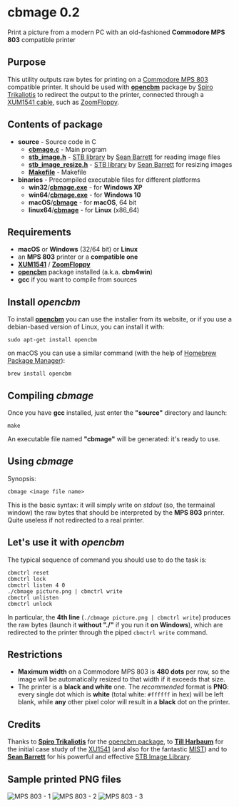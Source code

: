 # cbmage 0.2
Print a picture from a modern PC with an old-fashioned **Commodore MPS 803** compatible printer
## Purpose
This utility outputs raw bytes for printing on a [Commodore MPS 803](http://www.zimmers.net/cbmpics/p6serial3.html) compatible printer. It should be used with [**opencbm**](http://spiro.trikaliotis.net/opencbm) package by [Spiro Trikaliotis](http://spiro.trikaliotis.net/) to redirect the output to the printer, connected through a [XUM1541 cable](https://rdist.root.org/2009/01/21/introducing-xum1541-the-fast-c64-floppy-usb-adapter/), such as [ZoomFloppy](http://www.go4retro.com/products/zoomfloppy/).

## Contents of package
- **source** - Source code in C
  - [**cbmage.c**](https://github.com/sblendorio/cbmage/blob/master/source/cbmage.c) - Main program
  - [**stb_image.h**](https://github.com/sblendorio/cbmage/blob/master/source/stb_image.h) - [STB library](https://github.com/nothings/stb) by [Sean Barrett](https://twitter.com/nothings) for reading image files
  - [**stb_image_resize.h**](https://github.com/sblendorio/cbmage/blob/master/source/stb_image_resize.h) - [STB library](https://github.com/nothings/stb) by [Sean Barrett](https://twitter.com/nothings) for resizing images
  - [**Makefile**](https://github.com/sblendorio/cbmage/blob/master/source/Makefile) - Makefile
- **binaries** - Precompiled executable files for different platforms
  - **win32**/[**cbmage.exe**](https://github.com/sblendorio/cbmage/blob/master/binaries/win32/cbmage.exe?raw=true) - for **Windows XP**
  - **win64**/[**cbmage.exe**](https://github.com/sblendorio/cbmage/blob/master/binaries/win64/cbmage.exe?raw=true) - for **Windows 10**
  - **macOS**/[**cbmage**](https://github.com/sblendorio/cbmage/blob/master/binaries/macOS/cbmage?raw=true) - for **macOS**, 64 bit
  - **linux64**/[**cbmage**](https://github.com/sblendorio/cbmage/blob/master/binaries/linux64/cbmage?raw=true) - for **Linux** (x86_64)

## Requirements
- **macOS** or **Windows** (32/64 bit) or **Linux**
- an **MPS 803** printer or a **compatible one**
- [**XUM1541**](https://rdist.root.org/2009/01/21/introducing-xum1541-the-fast-c64-floppy-usb-adapter/) / [**ZoomFloppy**](http://www.go4retro.com/products/zoomfloppy/)
- [**opencbm**](http://spiro.trikaliotis.net/opencbm) package installed (a.k.a. **cbm4win**)
- **gcc** if you want to compile from sources

## Install ***opencbm***
To install [**opencbm**](http://spiro.trikaliotis.net/opencbm) you can use the installer from its website, or if you use a debian-based version of Linux, you can install it with:

`sudo apt-get install opencbm`

on macOS you can use a similar command (with the help of [Homebrew Package Manager](https://brew.sh/)):

`brew install opencbm`

## Compiling ***cbmage***
Once you have **gcc** installed, just enter the **"source"** directory and launch:

`make`

An executable file named **"cbmage"** will be generated: it's ready to use.

## Using ***cbmage***

Synopsis:

`cbmage <image file name>`

This is the basic syntax: it will simply write on *stdout* (so, the termainal window) the raw bytes that should be interpreted by the **MPS 803** printer. Quite useless if not redirected to a real printer.

## Let's use it with ***opencbm***

The typical sequence of command you should use to do the task is:

    cbmctrl reset
    cbmctrl lock
    cbmctrl listen 4 0
    ./cbmage picture.png | cbmctrl write
    cbmctrl unlisten
    cbmctrl unlock

In particular, the **4th line** (`./cbmage picture.png | cbmctrl write`) produces the raw bytes (launch it **without "./"** if you run it **on Windows**), which are redirected to the printer through the piped `cbmctrl write` command.

## Restrictions
* **Maximum width** on a Commodore MPS 803 is **480 dots** per row, so the image will be automatically resized to that width if it exceeds that size.
* The printer is a **black and white** one. The _recommended_ format is **PNG**: every single dot which is **white** (total white: `#ffffff` in hex) will be left blank, while **any** other pixel color will result in a **black** dot on the printer.

## Credits
Thanks to [**Spiro Trikaliotis**](http://spiro.trikaliotis.net/) for the [opencbm package](http://spiro.trikaliotis.net/opencbm), to [**Till Harbaum**](http://spiro.trikaliotis.net/xu1541) for the initial case study of the [XU1541](http://spiro.trikaliotis.net/xu1541) (and also for the fantastic [MIST](http://harbaum.org/till/mist/index.shtml)) and to [**Sean Barrett**](https://twitter.com/nothings) for his powerful and effective [STB Image Library](https://github.com/nothings/stb).

## Sample printed **PNG** files
![MPS 803 - 1](http://www.sblendorio.eu/images/mps803-1.jpg)
![MPS 803 - 2](http://www.sblendorio.eu/images/mps803-3.jpg)
![MPS 803 - 3](http://www.sblendorio.eu/images/mps803-2.jpg)

